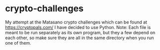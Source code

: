 # crypto-challenges
My attempt at the Matasano crypto challenges which can be found at https://cryptopals.com/
I have decided to use Python.
Note: Each file is meant to be run separately as its own program, but they a few depend on each other, so make sure they are all in the same directory when you run one of them. 
